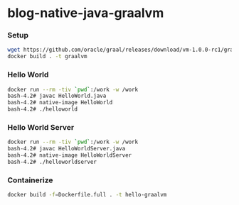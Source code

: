 # blog-native-java-graalvm

### Setup

```bash
wget https://github.com/oracle/graal/releases/download/vm-1.0.0-rc1/graalvm-ce-1.0.0-rc1-linux-amd64.tar.gz
docker build . -t graalvm
```

### Hello World
```bash
docker run --rm -tiv `pwd`:/work -w /work
bash-4.2# javac HelloWorld.java
bash-4.2# native-image HelloWorld
bash-4.2# ./helloworld
```

### Hello World Server
```bash
docker run --rm -tiv `pwd`:/work -w /work
bash-4.2# javac HelloWorldServer.java
bash-4.2# native-image HelloWorldServer
bash-4.2# ./helloworldserver
```

### Containerize
```bash
docker build -f=Dockerfile.full . -t hello-graalvm
```